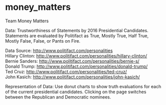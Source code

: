 # money_matters

Team Money Matters

Data: Trustworthiness of Statements by 2016 Presidential Candidates. Statements are evaluated by Politifact as True, Mostly True, Half True, Mostly False, False, or Pants on Fire.

Data Source: http://www.politifact.com/personalities  
Hillary Clinton: http://www.politifact.com/personalities/hillary-clinton/  
Bernie Sanders: http://www.politifact.com/personalities/bernie-s/  
Donald Trump: http://www.politifact.com/personalities/donald-trump/  
Ted Cruz: http://www.politifact.com/personalities/ted-cruz/  
John Kasich: http://www.politifact.com/personalities/john-kasich/  

Representation of Data: Use donut charts to show truth evaluations for each of the current presidential candidates. Clicking on the page switches between the Republican and Democratic nominees.
